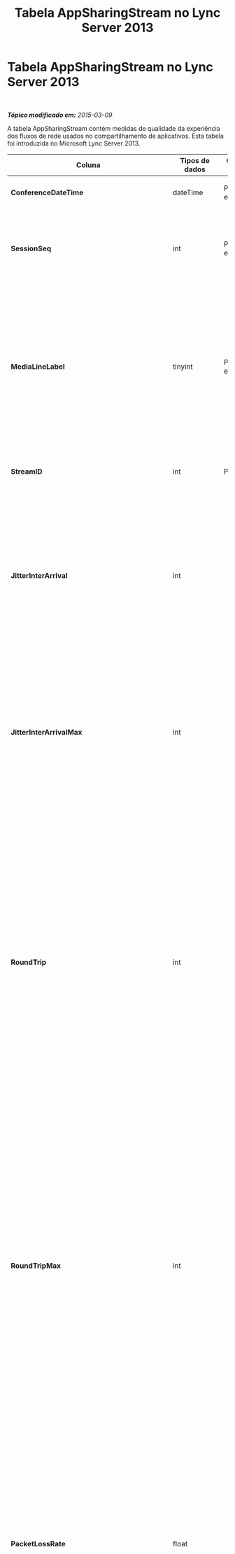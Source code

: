﻿---
title: Tabela AppSharingStream no Lync Server 2013
TOCTitle: Tabela AppSharingStream no Lync Server 2013
ms:assetid: 391490cb-d7b8-44ca-b4d1-429600da909c
ms:mtpsurl: https://technet.microsoft.com/pt-br/library/JJ204808(v=OCS.15)
ms:contentKeyID: 49306407
ms.date: 05/19/2016
mtps_version: v=OCS.15
ms.translationtype: HT
---

# Tabela AppSharingStream no Lync Server 2013

 

_**Tópico modificado em:** 2015-03-09_

A tabela AppSharingStream contém medidas de qualidade da experiência dos fluxos de rede usados no compartilhamento de aplicativos. Esta tabela foi introduzida no Microsoft Lync Server 2013.


<table>
<colgroup>
<col style="width: 25%" />
<col style="width: 25%" />
<col style="width: 25%" />
<col style="width: 25%" />
</colgroup>
<thead>
<tr class="header">
<th><strong>Coluna</strong></th>
<th><strong>Tipos de dados</strong></th>
<th><strong>Chave/índice</strong></th>
<th><strong>Detalhes</strong></th>
</tr>
</thead>
<tbody>
<tr class="odd">
<td><p><strong>ConferenceDateTime</strong></p></td>
<td><p>dateTime</p></td>
<td><p>Primário, externo</p></td>
<td><p>Data e hora de início da sessão.</p></td>
</tr>
<tr class="even">
<td><p><strong>SessionSeq</strong></p></td>
<td><p>int</p></td>
<td><p>Primário, externo</p></td>
<td><p>Identificador sequencial usado para distinguir entre sessões que foram iniciadas na mesma data e na mesma hora.</p></td>
</tr>
<tr class="odd">
<td><p><strong>MediaLineLabel</strong></p></td>
<td><p>tinyint</p></td>
<td><p>Primário, externo</p></td>
<td><p>Representa o tipo de linha de vídeo usada na chamada. Os valores permitidos são:</p>
<ul>
<li><p>0 – Áudio</p></li>
<li><p>1 – Vídeo</p></li>
<li><p>2 – Vídeo panorâmico</p></li>
<li><p>3 – Compartilhamento de aplicativos/área de trabalho</p></li>
</ul></td>
</tr>
<tr class="even">
<td><p><strong>StreamID</strong></p></td>
<td><p>int</p></td>
<td><p>Primário</p></td>
<td><p>Identificador exclusivo do fluxo de compartilhamento de aplicativos.</p></td>
</tr>
<tr class="odd">
<td><p><strong>JitterInterArrival</strong></p></td>
<td><p>int</p></td>
<td><p></p></td>
<td><p>Tremulação média detectada entre chegadas de pacote RTP. (Tremulação é uma medição de quanto uma chamada treme.) Valores altos de tremulação são normalmente causados por congestionamento ou por um servidor de mídia sobrecarregado e resultam em perda ou distorção de áudio.</p></td>
</tr>
<tr class="even">
<td><p><strong>JitterInterArrivalMax</strong></p></td>
<td><p>int</p></td>
<td><p></p></td>
<td><p>Tremulação máxima detectada entre chegadas de pacote RTP. (Tremulação é uma medição de quanto uma chamada treme.) Valores altos de tremulação são normalmente causados por congestionamento ou por um servidor de mídia sobrecarregado e resultam em perda ou distorção de áudio.</p></td>
</tr>
<tr class="odd">
<td><p><strong>RoundTrip</strong></p></td>
<td><p>int</p></td>
<td><p></p></td>
<td><p>Quantidade média (em milissegundos) exigida para que um pacote de protocolo de transporte em tempo real viaje até outro ponto de extremidade e retorne. Tempos de viagem de ida e volta de 200 milissegundos ou menos são considerados de qualidade aceitável.</p>
<p>Altos valores de tempo de resposta podem ser causados por roteamento de chamadas internacionais, configuração incorreta de um roteamento ou um servidor de mídia sobrecarregado. Tempos de resposta altos resultam em dificuldades para conversas de áudio bidirecionais e em tempo real.</p></td>
</tr>
<tr class="even">
<td><p><strong>RoundTripMax</strong></p></td>
<td><p>int</p></td>
<td><p></p></td>
<td><p>Quantidade máxima (em milissegundos) exigida para que um pacote de protocolo de transporte em tempo real viaje até outro ponto de extremidade e retorne. Tempos de viagem de ida e volta de 200 milissegundos ou menos são considerados de qualidade aceitável.</p>
<p>Altos valores de tempo de resposta podem ser causados por roteamento de chamadas internacionais, configuração incorreta de um roteamento ou um servidor de mídia sobrecarregado. Tempos de resposta altos resultam em dificuldades para conversas de áudio bidirecionais e em tempo real.</p></td>
</tr>
<tr class="odd">
<td><p><strong>PacketLossRate</strong></p></td>
<td><p>float</p></td>
<td><p></p></td>
<td><p>Taxa média de perda de pacotes de RTP (protocolo de transporte em tempo real). (A perda de pacotes ocorre quando pacotes de RTP, um protocolo usado para transmitir áudio e vídeo pela Internet, falha ao tentar alcançar seu destino). Altas taxas de perda geralmente são causadas por congestionamento, insuficiência da largura de banda, congestionamento ou interferência na rede sem fio ou um servidor de mídia sobrecarregado. A perda de pacotes normalmente resulta em distorção ou perda de áudio.</p></td>
</tr>
<tr class="even">
<td><p><strong>PacketLossRateMax</strong></p></td>
<td><p>float</p></td>
<td><p></p></td>
<td><p>Taxa máxima de perda de pacotes de RTP (protocolo de transporte em tempo real). (A perda de pacotes ocorre quando pacotes de RTP, um protocolo usado para transmitir áudio e vídeo pela Internet, falha ao tentar alcançar seu destino). Altas taxas de perda geralmente são causadas por congestionamento, insuficiência da largura de banda, congestionamento ou interferência na rede sem fio ou um servidor de mídia sobrecarregado. A perda de pacotes normalmente resulta em distorção ou perda de áudio.</p></td>
</tr>
<tr class="odd">
<td><p><strong>PacketUtilization</strong></p></td>
<td><p>int</p></td>
<td><p></p></td>
<td><p>Número de pacotes enviados.</p></td>
</tr>
<tr class="even">
<td><p><strong>BandwidthEst</strong></p></td>
<td><p>int</p></td>
<td><p></p></td>
<td><p>Largura de banda unidirecional estimada disponível no final da sessão. Reportada em bits por segundo.</p></td>
</tr>
<tr class="odd">
<td><p><strong>AppSharingPayloadDescription</strong></p></td>
<td><p>int</p></td>
<td><p></p></td>
<td><p>Descrição da carga do compartilhamento de aplicativos.</p></td>
</tr>
<tr class="even">
<td><p><strong>RelativeOneWayTotal</strong></p></td>
<td><p>float</p></td>
<td><p></p></td>
<td><p>Quantidade total de latência unidirecional. A latência relativa unidirecional mede o atraso entre o cliente e o servidor.</p></td>
</tr>
<tr class="odd">
<td><p><strong>RelativeOneWayAverage</strong></p></td>
<td><p>float</p></td>
<td><p></p></td>
<td><p>Quantidade média de latência unidirecional. A latência relativa unidirecional mede o atraso entre o cliente e o servidor.</p></td>
</tr>
<tr class="even">
<td><p><strong>RelativeOneWayMax</strong></p></td>
<td><p>float</p></td>
<td><p></p></td>
<td><p>Quantidade máxima de latência unidirecional. A latência relativa unidirecional mede o atraso entre o cliente e o servidor.</p></td>
</tr>
<tr class="odd">
<td><p><strong>RelativeOneWayBurstOccurrences</strong></p></td>
<td><p>int</p></td>
<td><p></p></td>
<td><p>Total de ocorrências de intermitências unidirecionais. Uma transmissão &quot;intermitente&quot; ocorre quando os fluxos de dados sofrem intermitências imprevisíveis, em oposição a um fluxo contínuo. Esta medida avalia o fluxo de dados entre o cliente e o servidor.</p></td>
</tr>
<tr class="even">
<td><p><strong>RelativeOneWayBurstDensity</strong></p></td>
<td><p>float</p></td>
<td><p></p></td>
<td><p>Densidade total de intermitências unidirecionais. Uma transmissão &quot;intermitente&quot; ocorre quando os fluxos de dados sofrem intermitências imprevisíveis, em oposição a um fluxo contínuo. Esta medida avalia o fluxo de dados entre o cliente e o servidor.</p></td>
</tr>
<tr class="odd">
<td><p><strong>RelativeOneWayBurstDuration</strong></p></td>
<td><p>float</p></td>
<td><p></p></td>
<td><p>Duração total de intermitências unidirecionais. Uma transmissão &quot;intermitente&quot; ocorre quando os fluxos de dados sofrem intermitências imprevisíveis, em oposição a um fluxo contínuo. Esta medida avalia o fluxo de dados entre o cliente e o servidor.</p></td>
</tr>
<tr class="even">
<td><p><strong>RelativeOneWayGapOccurrences</strong></p></td>
<td><p>int</p></td>
<td><p></p></td>
<td><p>Total de ocorrências de intervalos unidirecionais. Uma transmissão &quot;intermitente&quot; ocorre quando os fluxos de dados sofrem intermitências imprevisíveis, em oposição a um fluxo contínuo: os intervalos indicam os atrasos entre essas intermitências. Esta medida avalia o fluxo de dados entre o cliente e o servidor.</p></td>
</tr>
<tr class="odd">
<td><p><strong>RelativeOneWayGapDensity</strong></p></td>
<td><p>float</p></td>
<td><p></p></td>
<td><p>Densidade total de intervalos unidirecionais. Uma transmissão &quot;intermitente&quot; ocorre quando os fluxos de dados sofrem intermitências imprevisíveis, em oposição a um fluxo contínuo: os intervalos indicam os atrasos entre essas intermitências. Esta medida avalia o fluxo de dados entre o cliente e o servidor.</p></td>
</tr>
<tr class="even">
<td><p><strong>RelativeOneWayGapDuration</strong></p></td>
<td><p>float</p></td>
<td><p></p></td>
<td><p>Duração total de intervalos unidirecionais. Uma transmissão &quot;intermitente&quot; ocorre quando os fluxos de dados sofrem intermitências imprevisíveis, em oposição a um fluxo contínuo: os intervalos indicam os atrasos entre essas intermitências. Esta medida avalia o fluxo de dados entre o cliente e o servidor.</p></td>
</tr>
<tr class="odd">
<td><p><strong>ApplicationSharingType</strong></p></td>
<td><p>varchar(256)</p></td>
<td><p></p></td>
<td><p>Função do aplicativo (participante do compartilhamento ou visualizador) e tipo de conteúdo.</p></td>
</tr>
<tr class="even">
<td><p><strong>RDPTileProcessingLatencyTotal</strong></p></td>
<td><p>float</p></td>
<td><p></p></td>
<td><p>O tempo total de processamento de blocos de protocolo RDP (RDP). Um total mais alto significa uma demora mais longa na experiência de exibição.</p></td>
</tr>
<tr class="odd">
<td><p><strong>RDPTileProcessingLatencyAverage</strong></p></td>
<td><p>float</p></td>
<td><p></p></td>
<td><p>Tempo médio de processamento de blocos de protocolo RDP (RDP). Um total mais alto significa uma demora mais longa na experiência de exibição.</p></td>
</tr>
<tr class="even">
<td><p><strong>RDPTileProcessingLatencyMax</strong></p></td>
<td><p>float</p></td>
<td><p></p></td>
<td><p>Tempo máximo de processamento de blocos de protocolo RDP (RDP). Um total mais alto significa uma demora mais longa na experiência de exibição.</p></td>
</tr>
<tr class="odd">
<td><p><strong>RDPTileProcessingLatencyBurstOccurrences</strong></p></td>
<td><p>int</p></td>
<td><p></p></td>
<td><p>Ocorrências de intermitência no tempo de processamento de blocos de protocolo RDP (RDP). Uma transmissão &quot;intermitente&quot; é uma transmissão em que os fluxos de dados são imprevisivelmente intermitentes, em oposição a um fluxo contínuo.</p></td>
</tr>
<tr class="even">
<td><p><strong>RDPTileProcessingLatencyBurstDensity</strong></p></td>
<td><p>float</p></td>
<td><p></p></td>
<td><p>Densidade da intermitência no tempo de processamento de blocos de protocolo RDP (RDP). Uma transmissão &quot;intermitente&quot; é uma transmissão em que os fluxos de dados são imprevisivelmente intermitentes, em oposição a um fluxo contínuo.</p></td>
</tr>
<tr class="odd">
<td><p><strong>RDPTileProcessingLatencyBurstDuration</strong></p></td>
<td><p>float</p></td>
<td><p></p></td>
<td><p>Duração da intermitência no tempo de processamento de blocos de protocolo RDP (RDP). Uma transmissão &quot;intermitente&quot; é uma transmissão em que os fluxos de dados são imprevisivelmente intermitentes, em oposição a um fluxo contínuo.</p></td>
</tr>
<tr class="even">
<td><p><strong>RDPTileProcessingLatencyGapOccurrences</strong></p></td>
<td><p>int</p></td>
<td><p></p></td>
<td><p>Ocorrências de intervalos no tempo de processamento de blocos de protocolo RDP (RDP).</p></td>
</tr>
<tr class="odd">
<td><p><strong>RDPTileProcessingLatencyGapDensity</strong></p></td>
<td><p>float</p></td>
<td><p></p></td>
<td><p>Densidade do intervalo no tempo de processamento de blocos de protocolo RDP (RDP). Uma baixa densidade do intervalo significa uma melhor experiência de exibição.</p></td>
</tr>
<tr class="even">
<td><p><strong>RDPTileProcessingLatencyGapDuration</strong></p></td>
<td><p>float</p></td>
<td><p></p></td>
<td><p>Duração do intervalo no tempo de processamento de blocos de protocolo RDP (RDP). Uma baixa densidade de intervalo significa uma melhor experiência de exibição.</p></td>
</tr>
<tr class="odd">
<td><p><strong>CaptureTileRateTotal</strong></p></td>
<td><p>float</p></td>
<td><p></p></td>
<td><p>Taxa total de blocos capturados (em blocos por segundo)</p></td>
</tr>
<tr class="even">
<td><p><strong>CaptureTileRateAverage</strong></p></td>
<td><p>float</p></td>
<td><p></p></td>
<td><p>Taxa média de blocos capturados (em blocos por segundo)</p></td>
</tr>
<tr class="odd">
<td><p><strong>CaptureTileRateMax</strong></p></td>
<td><p>float</p></td>
<td><p></p></td>
<td><p>Taxa máxima de blocos capturados (em blocos por segundo)</p></td>
</tr>
<tr class="even">
<td><p><strong>CaptureTileRateBurstOccurrences</strong></p></td>
<td><p>int</p></td>
<td><p></p></td>
<td><p>Densidade da intermitência na taxa de blocos capturados (em blocos por segundo)</p></td>
</tr>
<tr class="odd">
<td><p><strong>CaptureTileRateBurstDensity</strong></p></td>
<td><p>float</p></td>
<td><p></p></td>
<td><p>Densidade da intermitência na taxa de blocos capturados (em blocos por segundo)</p></td>
</tr>
<tr class="even">
<td><p><strong>CaptureTileRateBurstDuration</strong></p></td>
<td><p>float</p></td>
<td><p></p></td>
<td><p>Duração da intermitência na taxa de blocos capturados (em blocos por segundo)</p></td>
</tr>
<tr class="odd">
<td><p><strong>CaptureTileRateGapOccurrences</strong></p></td>
<td><p>int</p></td>
<td><p></p></td>
<td><p>Densidade da intermitência na taxa de blocos capturados (em blocos por segundo)</p></td>
</tr>
<tr class="even">
<td><p><strong>CaptureTileRateGapDensity</strong></p></td>
<td><p>float</p></td>
<td><p></p></td>
<td><p>Densidade do intervalo na taxa de blocos capturados (em blocos por segundo)</p></td>
</tr>
<tr class="odd">
<td><p><strong>CaptureTileRateGapDuration</strong></p></td>
<td><p>float</p></td>
<td><p></p></td>
<td><p>Duração do intervalo na taxa de blocos capturados (em blocos por segundo)</p></td>
</tr>
<tr class="even">
<td><p><strong>SpoiledTilePercentTotal</strong></p></td>
<td><p>float</p></td>
<td><p></p></td>
<td><p>Porcentagem total do conteúdo que não chegou ao visualizador, mas que foi descartado e substituído por conteúdo recente.</p></td>
</tr>
<tr class="odd">
<td><p><strong>SpoiledTilePercentAverage</strong></p></td>
<td><p>float</p></td>
<td><p></p></td>
<td><p>Porcentagem média do conteúdo que não chegou ao visualizador, mas que foi descartado e substituído por conteúdo recente.</p></td>
</tr>
<tr class="even">
<td><p><strong>SpoiledTilePercentMax</strong></p></td>
<td><p>float</p></td>
<td><p></p></td>
<td><p>Porcentagem máxima do conteúdo que não chegou ao visualizador, mas que foi descartado e substituído por conteúdo recente.</p></td>
</tr>
<tr class="odd">
<td><p><strong>SpoiledTilePercentBurstOccurrences</strong></p></td>
<td><p>int</p></td>
<td><p></p></td>
<td><p>Ocorrências de intermitência do conteúdo que não chegou ao visualizador, mas que foi descartado e substituído por conteúdo recente.</p></td>
</tr>
<tr class="even">
<td><p><strong>SpoiledTilePercentBurstDensity</strong></p></td>
<td><p>float</p></td>
<td><p></p></td>
<td><p>Densidade da intermitência do conteúdo que não chegou ao visualizador, mas que foi descartado e substituído por conteúdo recente.</p></td>
</tr>
<tr class="odd">
<td><p><strong>SpoiledTilePercentBurstDuration</strong></p></td>
<td><p>float</p></td>
<td><p></p></td>
<td><p>Duração da intermitência do conteúdo que não chegou ao visualizador, mas que foi descartado e substituído por conteúdo recente.</p></td>
</tr>
<tr class="even">
<td><p><strong>SpoiledTilePercentGapOccurrences</strong></p></td>
<td><p>int</p></td>
<td><p></p></td>
<td><p>Ocorrências de intervalo do conteúdo que não chegou ao visualizador, mas que foi descartado e substituído por conteúdo recente.</p></td>
</tr>
<tr class="odd">
<td><p><strong>SpoiledTilePercentGapDensity</strong></p></td>
<td><p>float</p></td>
<td><p></p></td>
<td><p>Densidade do intervalo do conteúdo que não chegou ao visualizador, mas que foi descartado e substituído por conteúdo recente.</p></td>
</tr>
<tr class="even">
<td><p><strong>SpoiledTilePercentGapDuration</strong></p></td>
<td><p>float</p></td>
<td><p></p></td>
<td><p>Duração do intervalo do conteúdo que não chegou ao visualizador, mas que foi descartado e substituído por conteúdo recente.</p></td>
</tr>
<tr class="odd">
<td><p><strong>ScrapingFrameRateTotal</strong></p></td>
<td><p>float</p></td>
<td><p></p></td>
<td><p>Número total de quadros retirados da origem de gráficos.</p></td>
</tr>
<tr class="even">
<td><p><strong>ScrapingFrameRateAverage</strong></p></td>
<td><p>float</p></td>
<td><p></p></td>
<td><p>Número médio de quadros retirados da origem de gráficos.</p></td>
</tr>
<tr class="odd">
<td><p><strong>ScrapingFrameRateMax</strong></p></td>
<td><p>float</p></td>
<td><p></p></td>
<td><p>Número máximo de quadros retirados da origem de gráficos.</p></td>
</tr>
<tr class="even">
<td><p><strong>ScrapingFrameRateBurstOccurrences</strong></p></td>
<td><p>int</p></td>
<td><p></p></td>
<td><p>Ocorrências de intermitência nos quadros retirados da origem de gráficos.</p></td>
</tr>
<tr class="odd">
<td><p><strong>ScrapingFrameRateBurstDensity</strong></p></td>
<td><p>float</p></td>
<td><p></p></td>
<td><p>Densidade da intermitência nos quadros retirados da origem de gráficos.</p></td>
</tr>
<tr class="even">
<td><p><strong>ScrapingFrameRateBurstDuration</strong></p></td>
<td><p>float</p></td>
<td><p></p></td>
<td><p>Duração da intermitência nos quadros retirados da origem de gráficos.</p></td>
</tr>
<tr class="odd">
<td><p><strong>ScrapingFrameRateGapOccurrences</strong></p></td>
<td><p>int</p></td>
<td><p></p></td>
<td><p>Ocorrências de intervalo nos quadros retirados da origem de gráficos.</p></td>
</tr>
<tr class="even">
<td><p><strong>ScrapingFrameRateGapDensity</strong></p></td>
<td><p>float</p></td>
<td><p></p></td>
<td><p>Densidade do intervalo nos quadros retirados da origem de gráficos.</p></td>
</tr>
<tr class="odd">
<td><p><strong>ScrapingFrameRateGapDuration</strong></p></td>
<td><p>float</p></td>
<td><p></p></td>
<td><p>Duração do intervalo nos quadros retirados da origem de gráficos.</p></td>
</tr>
<tr class="even">
<td><p><strong>IncomingTileRateTotal</strong></p></td>
<td><p>float</p></td>
<td><p></p></td>
<td><p>Taxa de quadros total de entrada como recebida pelo visualizador.</p></td>
</tr>
<tr class="odd">
<td><p><strong>IncomingTileRateAverage</strong></p></td>
<td><p>float</p></td>
<td><p></p></td>
<td><p>Taxa de quadros média de entrada como recebida pelo visualizador.</p></td>
</tr>
<tr class="even">
<td><p><strong>IncomingTileRateMax</strong></p></td>
<td><p>float</p></td>
<td><p></p></td>
<td><p>Taxa de blocos máxima de entrada como recebida pelo visualizador.</p></td>
</tr>
<tr class="odd">
<td><p><strong>IncomingTileRateBurstOccurrences</strong></p></td>
<td><p>int</p></td>
<td><p></p></td>
<td><p>Ocorrências de intermitência na taxa de blocos de entrada como recebida pelo visualizador.</p></td>
</tr>
<tr class="even">
<td><p><strong>IncomingTileRateBurstDensity</strong></p></td>
<td><p>float</p></td>
<td><p></p></td>
<td><p>Densidade da intermitência na taxa de blocos de entrada como recebida pelo visualizador.</p></td>
</tr>
<tr class="odd">
<td><p><strong>IncomingTileRateBurstDuration</strong></p></td>
<td><p>float</p></td>
<td><p></p></td>
<td><p>Duração da intermitência na taxa de blocos de entrada como recebida pelo visualizador.</p></td>
</tr>
<tr class="even">
<td><p><strong>IncomingTileRateGapOccurrences</strong></p></td>
<td><p>int</p></td>
<td><p></p></td>
<td><p>Ocorrências de intervalo na taxa de blocos de entrada como recebida pelo visualizador.</p></td>
</tr>
<tr class="odd">
<td><p><strong>IncomingTileRateGapDensity</strong></p></td>
<td><p>float</p></td>
<td><p></p></td>
<td><p>Densidade do intervalo na taxa de blocos de entrada como recebida pelo visualizador.</p></td>
</tr>
<tr class="even">
<td><p><strong>IncomingTileRateGapDuration</strong></p></td>
<td><p>float</p></td>
<td><p></p></td>
<td><p>Duração do intervalo na taxa de blocos de entrada como recebida pelo visualizador.</p></td>
</tr>
<tr class="odd">
<td><p><strong>IncomingFrameRateTotal</strong></p></td>
<td><p>float</p></td>
<td><p></p></td>
<td><p>Taxa de quadros total de entrada como recebida pelo visualizador.</p></td>
</tr>
<tr class="even">
<td><p><strong>IncomingFrameRateAverage</strong></p></td>
<td><p>float</p></td>
<td><p></p></td>
<td><p>Taxa de quadros média de entrada como recebida pelo visualizador.</p></td>
</tr>
<tr class="odd">
<td><p><strong>IncomingFrameRateMax</strong></p></td>
<td><p>float</p></td>
<td><p></p></td>
<td><p>Taxa de quadros média de entrada como recebida pelo visualizador.</p></td>
</tr>
<tr class="even">
<td><p><strong>IncomingFrameRateBurstOccurrences</strong></p></td>
<td><p>int</p></td>
<td><p></p></td>
<td><p>Ocorrências de intermitência na taxa de quadros de entrada como recebida pelo visualizador.</p></td>
</tr>
<tr class="odd">
<td><p><strong>IncomingFrameRateBurstDensity</strong></p></td>
<td><p>float</p></td>
<td><p></p></td>
<td><p>Densidade da intermitência na taxa de quadros de entrada como recebida pelo visualizador.</p></td>
</tr>
<tr class="even">
<td><p><strong>IncomingFrameRateBurstDuration</strong></p></td>
<td><p>float</p></td>
<td><p></p></td>
<td><p>Duração da intermitência na taxa de quadros de entrada como recebida pelo visualizador.</p></td>
</tr>
<tr class="odd">
<td><p><strong>IncomingFrameRateGapOccurrences</strong></p></td>
<td><p>int</p></td>
<td><p></p></td>
<td><p>Ocorrências de intervalo na taxa de quadros de entrada como recebida pelo visualizador.</p></td>
</tr>
<tr class="even">
<td><p><strong>IncomingFrameRateGapDensity</strong></p></td>
<td><p>float</p></td>
<td><p></p></td>
<td><p>Densidade do intervalo na taxa de quadros de entrada como recebida pelo visualizador.</p></td>
</tr>
<tr class="odd">
<td><p><strong>IncomingFrameRateDuration</strong></p></td>
<td><p>float</p></td>
<td><p></p></td>
<td><p>Duração do intervalo na taxa de quadros de entrada como recebida pelo visualizador.</p></td>
</tr>
<tr class="even">
<td><p><strong>OutgoingTileRateTotal</strong></p></td>
<td><p>float</p></td>
<td><p></p></td>
<td><p>Taxa de blocos total de saída para o emissor.</p></td>
</tr>
<tr class="odd">
<td><p><strong>OutgoingTileRateAverage</strong></p></td>
<td><p>float</p></td>
<td><p></p></td>
<td><p>Taxa de blocos média de saída para o emissor.</p></td>
</tr>
<tr class="even">
<td><p><strong>OutgoingTileRateMax</strong></p></td>
<td><p>float</p></td>
<td><p></p></td>
<td><p>Taxa de blocos máxima de saída para o emissor.</p></td>
</tr>
<tr class="odd">
<td><p><strong>OutgoingTileRateBurstOccurrences</strong></p></td>
<td><p>int</p></td>
<td><p></p></td>
<td><p>Ocorrências de intermitência na taxa de blocos de saída para o emissor.</p></td>
</tr>
<tr class="even">
<td><p><strong>OutgoingTileRateBurstDensity</strong></p></td>
<td><p>float</p></td>
<td><p></p></td>
<td><p>Densidade da intermitência na taxa de blocos de saída para o emissor.</p></td>
</tr>
<tr class="odd">
<td><p><strong>OutgoingTileRateBurstDuration</strong></p></td>
<td><p>float</p></td>
<td><p></p></td>
<td><p>Duração da intermitência na taxa de blocos de saída para o emissor.</p></td>
</tr>
<tr class="even">
<td><p><strong>OutgoingTileRateGapOccurrences</strong></p></td>
<td><p>int</p></td>
<td><p></p></td>
<td><p>Ocorrências de intervalo na taxa de quadros de saída para o emissor.</p></td>
</tr>
<tr class="odd">
<td><p><strong>OutgoingTileRateGapDensity</strong></p></td>
<td><p>float</p></td>
<td><p></p></td>
<td><p>Densidade do intervalo na taxa de blocos de saída para o emissor.</p></td>
</tr>
<tr class="even">
<td><p><strong>OutgoingTileRateGapDuration</strong></p></td>
<td><p>float</p></td>
<td><p></p></td>
<td><p>Duração do intervalo na taxa de blocos de saída para o emissor.</p></td>
</tr>
<tr class="odd">
<td><p><strong>OutgoingFrameRateTotal</strong></p></td>
<td><p>float</p></td>
<td><p></p></td>
<td><p>Taxa de quadros total de saída para o emissor.</p></td>
</tr>
<tr class="even">
<td><p><strong>OutgoingFrameRateAverage</strong></p></td>
<td><p>float</p></td>
<td><p></p></td>
<td><p>Taxa de quadros média de saída para o emissor.</p></td>
</tr>
<tr class="odd">
<td><p><strong>OutgoingFrameRateMax</strong></p></td>
<td><p>float</p></td>
<td><p></p></td>
<td><p>Taxa de quadros máxima de saída para o emissor.</p></td>
</tr>
<tr class="even">
<td><p><strong>OutgoingFrameRateBurstOccurrences</strong></p></td>
<td><p>int</p></td>
<td><p></p></td>
<td><p>Ocorrências de intermitência na taxa de quadros de saída para o emissor.</p></td>
</tr>
<tr class="odd">
<td><p><strong>OutgoingFrameRateBurstDensity</strong></p></td>
<td><p>float</p></td>
<td><p></p></td>
<td><p>Densidade da intermitência na taxa de quadros de saída para o emissor.</p></td>
</tr>
<tr class="even">
<td><p><strong>OutgoingFrameRateBurstDuration</strong></p></td>
<td><p>float</p></td>
<td><p></p></td>
<td><p>Duração da intermitência na taxa de quadros de saída para o emissor.</p></td>
</tr>
<tr class="odd">
<td><p><strong>a</strong></p></td>
<td><p>int</p></td>
<td><p></p></td>
<td><p>Ocorrências de intervalo na taxa de quadros de saída para o emissor.</p></td>
</tr>
<tr class="even">
<td><p><strong>OutgoingFrameRateGapDensity</strong></p></td>
<td><p>float</p></td>
<td><p></p></td>
<td><p>Densidade do intervalo na taxa de quadros de saída para o emissor.</p></td>
</tr>
<tr class="odd">
<td><p><strong>OutgoingFrameRateGapDuration</strong></p></td>
<td><p>float</p></td>
<td><p></p></td>
<td><p>Duração do intervalo na taxa de quadros de saída para o emissor.</p></td>
</tr>
<tr class="even">
<td><p><strong>AverageRectangleHeight</strong></p></td>
<td><p>int</p></td>
<td><p></p></td>
<td><p>Altura média da resolução de vídeo em pixels.</p></td>
</tr>
<tr class="odd">
<td><p><strong>AverageRectangleWidth</strong></p></td>
<td><p>int</p></td>
<td><p></p></td>
<td><p>Largura média da resolução de vídeo em pixels.</p></td>
</tr>
<tr class="even">
<td><p><strong>Inbound</strong></p></td>
<td><p>bit</p></td>
<td><p></p></td>
<td><p>Taxa de quadros média (em quadros por segundo) para transmissões de entrada.</p></td>
</tr>
<tr class="odd">
<td><p><strong>Outbound</strong></p></td>
<td><p>bit</p></td>
<td><p></p></td>
<td><p>Taxa de quadros média (em quadros por segundo) para transmissões de saída.</p></td>
</tr>
<tr class="even">
<td><p><strong>SenderIsCallerPAI</strong></p></td>
<td><p>bit</p></td>
<td><p></p></td>
<td><p>1 significa que a direção do fluxo é do chamador para o receptor.</p>
<p>0 significa que a direção do fluxo é do receptor para o chamador.</p></td>
</tr>
</tbody>
</table>


